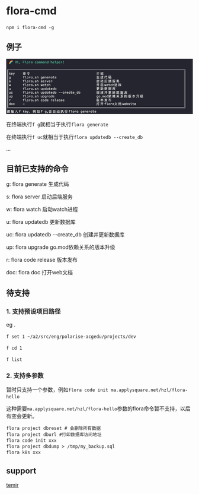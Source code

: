 # flora-cmd

```shell
npm i flora-cmd -g
```

## 例子

![terminal-example](https://github.com/LittleSource/flora-cmd/blob/main/example/terminal.png?raw=true)

在终端执行`f g`就相当于执行`flora generate`

在终端执行`f uc`就相当于执行`flora updatedb --create_db`

...

## 目前已支持的命令

g: flora generate 生成代码

s: flora server 启动后端服务

w: flora watch 启动watch进程

u: flora updatedb 更新数据库

uc: flora updatedb --create_db 创建并更新数据库

up: flora upgrade go.mod依赖关系的版本升级

r: flora code release 版本发布

doc: flora doc 打开web文档

## 待支持

### 1. 支持预设项目路径

eg .

`f set 1 ~/a2/src/eng/polarise-acgedu/projects/dev`

`f cd 1`

`f list`

### 2. 支持多参数

暂时只支持一个参数，例如`flora code init ma.applysquare.net/hzl/flora-hello`

这种需要`ma.applysquare.net/hzl/flora-hello`参数的flora命令暂不支持，以后有空会更新。

```shell
flora project dbreset # 会删除所有数据
flora project dburl #打印数据库访问地址
flora code init xxx
flora project dbdump > /tmp/my_backup.sql
flora k8s xxx
```

## support

[temir](https://github.com/webfansplz/temir)

